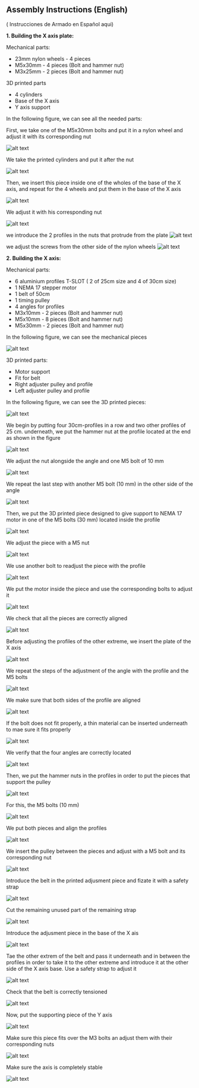 ## Assembly Instructions (English) ##
( Instrucciones de Armado en Español aqui)

**1. Building the X axis plate:**

Mechanical parts:

- 23mm nylon wheels - 4 pieces               
- M5x30mm - 4 pieces (Bolt and hammer nut)   
- M3x25mm - 2 pieces (Bolt and hammer nut)            

3D printed parts 
- 4 cylinders         
- Base of the X axis  
- Y axis support     

In the following figure, we can see all the needed parts:



First, we take one of the M5x30mm bolts and put it in a nylon wheel and adjust it with its corresponding nut 

![alt text](https://raw.githubusercontent.com/FOSH-following-demand/Micro_Manipulator/master/documentation/building/Figures/Fig_01.jpg)

We take the printed cylinders and put it after the nut 

![alt text](https://raw.githubusercontent.com/FOSH-following-demand/Micro_Manipulator/master/documentation/building/Figures/Fig_02.jpg)

Then, we insert this piece inside one of the wholes of the base of the X axis, and repeat for the 4 wheels and put them in the base of the X axis

![alt text](https://raw.githubusercontent.com/FOSH-following-demand/Micro_Manipulator/master/documentation/building/Figures/Fig_03.jpg)

We adjust it with his corresponding nut 

![alt text](https://raw.githubusercontent.com/FOSH-following-demand/Micro_Manipulator/master/documentation/building/Figures/Fig_04_0.jpg)

we introduce the 2 profiles in the nuts that protrude from the plate
![alt text](https://raw.githubusercontent.com/FOSH-following-demand/Micro_Manipulator/master/documentation/building/Figures/Fig_04_1.jpg)

we adjust the screws from the other side of the nylon wheels
![alt text](https://raw.githubusercontent.com/FOSH-following-demand/Micro_Manipulator/master/documentation/building/Figures/Fig_04_3.jpg)

**2. Building the X axis:**

Mechanical parts:

- 6 aluminium profiles T-SLOT ( 2 of 25cm size and 4 of 30cm size)
- 1 NEMA 17 stepper motor 
- 1 belt of 50cm 
- 1 timing pulley 
- 4 angles for profiles 
- M3x10mm - 2 pieces (Bolt and hammer nut) 
- M5x10mm - 8 pieces (Bolt and hammer nut) 
- M5x30mm - 2 pieces (Bolt and hammer nut) 

In the following figure, we can see the mechanical pieces 

![alt text](https://raw.githubusercontent.com/FOSH-following-demand/Micro_Manipulator/master/documentation/building/Fig.1.jpeg)

3D printed parts:

- Motor support 
- Fit for belt 
- Right adjuster pulley and profile 
- Left adjuster pulley and profile 

In the following figure, we can see the 3D printed pieces:

![alt text](https://raw.githubusercontent.com/FOSH-following-demand/Micro_Manipulator/master/documentation/building/Fig.%2024..jpeg)

We begin by putting four 30cm-profiles in a row and two other profiles of 25 cm. underneath, we put the hammer nut at the profile located at the end as shown in the figure

![alt text](https://raw.githubusercontent.com/FOSH-following-demand/Micro_Manipulator/master/documentation/building/Fig.%202..jpeg)

We adjust the nut alongside the angle and one M5 bolt of 10 mm

![alt text](https://raw.githubusercontent.com/FOSH-following-demand/Micro_Manipulator/master/documentation/building/Fig.%203..jpeg)

We repeat the last step with another M5 bolt (10 mm) in the other side of the angle

![alt text](https://raw.githubusercontent.com/FOSH-following-demand/Micro_Manipulator/master/documentation/building/Fig.4..jpeg)

Then, we put the 3D printed piece designed to give support to NEMA 17 motor in one of the M5 bolts (30 mm) located inside the profile

![alt text](https://raw.githubusercontent.com/FOSH-following-demand/Micro_Manipulator/master/documentation/building/Fig.%206..jpeg)

We adjust the piece with a M5 nut 

![alt text](https://raw.githubusercontent.com/FOSH-following-demand/Micro_Manipulator/master/documentation/building/FIG5.jpeg)

We use another bolt to readjust the piece with the profile  

![alt text](https://raw.githubusercontent.com/FOSH-following-demand/Micro_Manipulator/master/documentation/building/Fig.7..jpeg)

We put the motor inside the piece and use the corresponding bolts to adjust it 

![alt text](https://raw.githubusercontent.com/FOSH-following-demand/Micro_Manipulator/master/documentation/building/Fig.8..jpeg)

We check that all the pieces are correctly aligned 

![alt text](https://raw.githubusercontent.com/FOSH-following-demand/Micro_Manipulator/master/documentation/building/Fig.9..jpeg)

Before adjusting the profiles of the other extreme, we insert the plate of the X axis 

![alt text](https://raw.githubusercontent.com/FOSH-following-demand/Micro_Manipulator/master/documentation/building/Fig.10..jpeg)

We repeat the steps of the adjustment of the angle with the profile and the M5 bolts 

![alt text](https://raw.githubusercontent.com/FOSH-following-demand/Micro_Manipulator/master/documentation/building/Fig.11..jpeg)

We make sure that both sides of the profile are aligned 

![alt text](https://raw.githubusercontent.com/FOSH-following-demand/Micro_Manipulator/master/documentation/building/Fig.12..jpeg)

If the bolt does not fit properly, a thin material can be inserted underneath to mae sure it fits properly 

![alt text](https://raw.githubusercontent.com/FOSH-following-demand/Micro_Manipulator/master/documentation/building/Fig.13.jpeg)

We verify that the four angles are correctly located

![alt text](https://raw.githubusercontent.com/FOSH-following-demand/Micro_Manipulator/master/documentation/building/Fig.14..jpeg)

Then, we put the hammer nuts in the profiles in order to put the pieces that support the pulley 

![alt text](https://raw.githubusercontent.com/FOSH-following-demand/Micro_Manipulator/master/documentation/building/Fig.15..jpeg)

For this, the M5 bolts (10 mm)

![alt text](https://raw.githubusercontent.com/FOSH-following-demand/Micro_Manipulator/master/documentation/building/Fig.16..jpeg)

We put both pieces and align the profiles 

![alt text](https://raw.githubusercontent.com/FOSH-following-demand/Micro_Manipulator/master/documentation/building/Fig.17..jpeg)

We insert the pulley between the pieces and adjust with a M5 bolt and its corresponding nut 

![alt text](https://raw.githubusercontent.com/FOSH-following-demand/Micro_Manipulator/master/documentation/building/Fig.%2019.jpeg)

Introduce the belt in the printed adjusment piece and fizate it with a safety strap 

![alt text](https://raw.githubusercontent.com/FOSH-following-demand/Micro_Manipulator/master/documentation/building/Fig.%2020..jpeg)

Cut the remaining unused part of the remaining strap 

![alt text](https://raw.githubusercontent.com/FOSH-following-demand/Micro_Manipulator/master/documentation/building/Fig.%2021..jpeg)

Introduce the adjusment piece in the base of the X ais

![alt text](https://raw.githubusercontent.com/FOSH-following-demand/Micro_Manipulator/master/documentation/building/Fig.%2022..jpeg)

Tae the other extrem of the belt and pass it underneath and in between the profiles in order to take it to the other extreme and introduce it at the other side of the X axis base. Use a safety strap to adjust it 

![alt text](https://raw.githubusercontent.com/FOSH-following-demand/Micro_Manipulator/master/documentation/building/FIG25.jpeg)

Check that the belt is correctly tensioned 

![alt text](https://raw.githubusercontent.com/FOSH-following-demand/Micro_Manipulator/master/documentation/building/Fig.23..jpeg)

Now, put the supporting piece of the Y axis 

![alt text](https://raw.githubusercontent.com/FOSH-following-demand/Micro_Manipulator/master/documentation/building/Fig.%2032..jpeg)

Make sure this piece fits over the M3 bolts an adjust them with their corresponding nuts 

![alt text](https://raw.githubusercontent.com/FOSH-following-demand/Micro_Manipulator/master/documentation/building/Fig.%2033..jpeg)

Make sure the axis is completely stable 

![alt text](https://raw.githubusercontent.com/FOSH-following-demand/Micro_Manipulator/master/documentation/building/Fig.%2034..jpeg)
